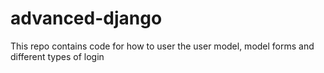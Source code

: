 # advanced-django
This repo contains code for how to user the user model, model forms and different types of login
